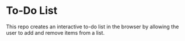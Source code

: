 # To-Do List
This repo creates an interactive to-do list in the browser by allowing the user to add and remove items from a list. 
